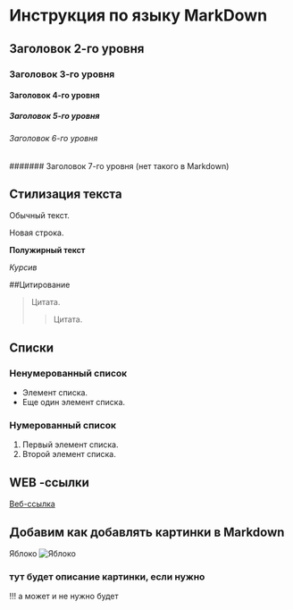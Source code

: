 # Инструкция по языку MarkDown

## Заголовок 2-го уровня
### Заголовок 3-го уровня
#### Заголовок 4-го уровня
#####  Заголовок 5-го уровня
######  Заголовок 6-го уровня
#######  Заголовок 7-го уровня (нет такого в Markdown)

## Стилизация текста

Обычный текст.

Новая строка.

**Полужирный текст**

*Курсив*

##Цитирование
> Цитата.
>> Цитата.

## Списки
### Ненумерованный список
* Элемент списка.
* Еще один элемент списка.


### Нумерованный список
1. Первый элемент списка.
2. Второй элемент списка.

## WEB -ссылки
[Веб-ссылка](http://www.wikipedia.org "Википедия")

## Добавим как добавлять картинки в Markdown
Яблоко
![Яблоко](apple.png)

### тут  будет описание картинки, если нужно

!!! а может и не нужно будет